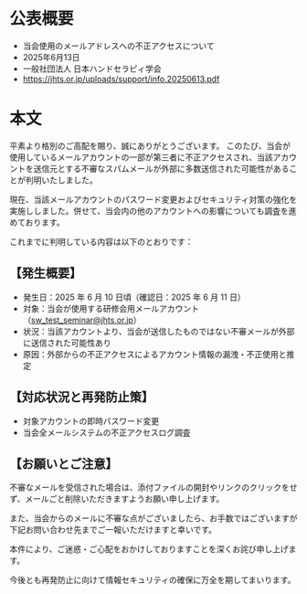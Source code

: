 # 公表概要
- 当会使用のメールアドレスへの不正アクセスについて
- 2025年6月13日
- ⼀般社団法⼈ ⽇本ハンドセラピィ学会
- https://jhts.or.jp/uploads/support/info.20250613.pdf

# 本文
平素より格別のご⾼配を賜り、誠にありがとうございます。
このたび、当会が使⽤しているメールアカウントの⼀部が第三者に不正アクセスされ、当該アカウントを送信元とする不審なスパムメールが外部に多数送信された可能性があることが判明いたしました。

現在、当該メールアカウントのパスワード変更およびセキュリティ対策の強化を実施ししました。併せて、当会内の他のアカウントへの影響についても調査を進めております。

これまでに判明している内容は以下のとおりです：

## 【発⽣概要】
- 発⽣⽇：2025 年 6 ⽉ 10 ⽇頃（確認⽇：2025 年 6 ⽉ 11 ⽇）
- 対象：当会が使⽤する研修会⽤メールアカウント（sw_test_seminar@jhts.or.jp）
- 状況：当該アカウントより、当会が送信したものではない不審メールが外部に送信された可能性あり
- 原因：外部からの不正アクセスによるアカウント情報の漏洩・不正使⽤と推定

## 【対応状況と再発防⽌策】
- 対象アカウントの即時パスワード変更
- 当会全メールシステムの不正アクセスログ調査

## 【お願いとご注意】
不審なメールを受信された場合は、添付ファイルの開封やリンクのクリックをせず、メールごと削除いただきますようお願い申し上げます。

また、当会からのメールに不審な点がございましたら、お⼿数ではございますが下記お問い合わせ先までご⼀報いただけますと幸いです。

本件により、ご迷惑・ご⼼配をおかけしておりますことを深くお詫び申し上げます。

今後とも再発防⽌に向けて情報セキュリティの確保に万全を期してまいります。
